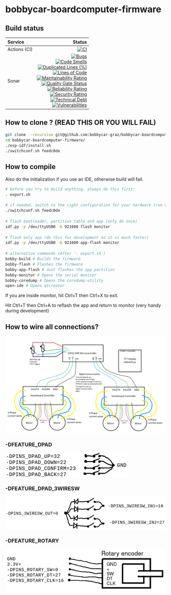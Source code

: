 # bobbycar-boardcomputer-firmware

## Build status

| Service | Status |
| :---                |                                                                                                                   ---: |
| Actions (CI) | [![CI](https://github.com/bobbycar-graz/bobbycar-boardcomputer-firmware/actions/workflows/workflow.yml/badge.svg)](https://github.com/bobbycar-graz/bobbycar-boardcomputer-firmware/actions/workflows/workflow.yml) |
| Sonar | [![Bugs](https://sonarcloud.io/api/project_badges/measure?project=bobbycar-graz_bobbycar-boardcomputer-firmware&metric=bugs)](https://sonarcloud.io/summary/new_code?id=bobbycar-graz_bobbycar-boardcomputer-firmware)<br />[![Code Smells](https://sonarcloud.io/api/project_badges/measure?project=bobbycar-graz_bobbycar-boardcomputer-firmware&metric=code_smells)](https://sonarcloud.io/summary/new_code?id=bobbycar-graz_bobbycar-boardcomputer-firmware)<br />[![Duplicated Lines (%)](https://sonarcloud.io/api/project_badges/measure?project=bobbycar-graz_bobbycar-boardcomputer-firmware&metric=duplicated_lines_density)](https://sonarcloud.io/summary/new_code?id=bobbycar-graz_bobbycar-boardcomputer-firmware)<br />[![Lines of Code](https://sonarcloud.io/api/project_badges/measure?project=bobbycar-graz_bobbycar-boardcomputer-firmware&metric=ncloc)](https://sonarcloud.io/summary/new_code?id=bobbycar-graz_bobbycar-boardcomputer-firmware)<br />[![Maintainability Rating](https://sonarcloud.io/api/project_badges/measure?project=bobbycar-graz_bobbycar-boardcomputer-firmware&metric=sqale_rating)](https://sonarcloud.io/summary/new_code?id=bobbycar-graz_bobbycar-boardcomputer-firmware)<br />[![Quality Gate Status](https://sonarcloud.io/api/project_badges/measure?project=bobbycar-graz_bobbycar-boardcomputer-firmware&metric=alert_status)](https://sonarcloud.io/summary/new_code?id=bobbycar-graz_bobbycar-boardcomputer-firmware)<br />[![Reliability Rating](https://sonarcloud.io/api/project_badges/measure?project=bobbycar-graz_bobbycar-boardcomputer-firmware&metric=reliability_rating)](https://sonarcloud.io/summary/new_code?id=bobbycar-graz_bobbycar-boardcomputer-firmware)<br />[![Security Rating](https://sonarcloud.io/api/project_badges/measure?project=bobbycar-graz_bobbycar-boardcomputer-firmware&metric=security_rating)](https://sonarcloud.io/summary/new_code?id=bobbycar-graz_bobbycar-boardcomputer-firmware)<br />[![Technical Debt](https://sonarcloud.io/api/project_badges/measure?project=bobbycar-graz_bobbycar-boardcomputer-firmware&metric=sqale_index)](https://sonarcloud.io/summary/new_code?id=bobbycar-graz_bobbycar-boardcomputer-firmware)<br />[![Vulnerabilities](https://sonarcloud.io/api/project_badges/measure?project=bobbycar-graz_bobbycar-boardcomputer-firmware&metric=vulnerabilities)](https://sonarcloud.io/summary/new_code?id=bobbycar-graz_bobbycar-boardcomputer-firmware) |
## How to clone ? (READ THIS OR YOU WILL FAIL)

```bash
git clone --recursive git@github.com:bobbycar-graz/bobbycar-boardcomputer-firmware.git
cd bobbycar-boardcomputer-firmware/
./esp-idf/install.sh
./switchconf.sh feedc0de
```

## How to compile
Also do the initialization if you use an IDE, otherwise build will fail.

```bash
# before you try to build anything, always do this first:
. export.sh

# if needed, switch to the right configuration for your hardware (run with --list to list available configurations)
./switchconf.sh feedc0de

# flash bootloader, partition table and app (only do once)
idf.py -p /dev/ttyUSB0 -b 921600 flash monitor

# flash only app (do this for development as it is much faster)
idf.py -p /dev/ttyUSB0 -b 921600 app-flash monitor

# alternative commands (After '. export.sh')
bobby-build # Builds the firmware
bobby-flash # Flashes the firmware
bobby-app-flash # Just flashes the app partition
bobby-monitor # Opens the serial monitor
bobby-coredump # Opens the coredump-utility
open-ide # Opens qtcreator
```

If you are inside monitor, hit Ctrl+T then Ctrl+X to exit.

Hit Ctrl+T then Ctrl+A to reflash the app and return to monitor (very handy during development)

## How to wire all connections?

![Wiring diagram](/img/wiring.png)

### -DFEATURE_DPAD
![dpad switches with 5 wires](/img/dpadsw.png)

### -DFEATURE_DPAD_3WIRESW
![3 wire switches](/img/3wiresw.png)

### -DFEATURE_ROTARY
![rotary encoder](/img/rotary.png)
